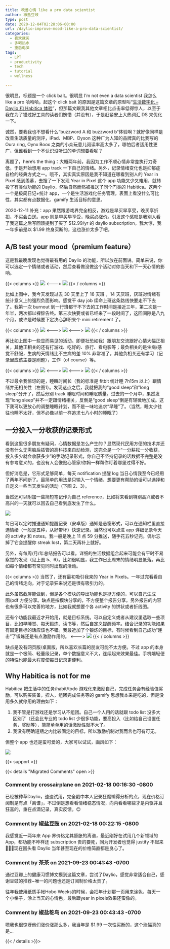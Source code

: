 ```yaml
---
title: 改善心情 like a pro data scientist
author: 椒盐豆豉
type: post
date: 2020-12-04T02:28:06+00:00
url: /daylio-improve-mood-like-a-pro-data-scientist/
categories:
  - 喜欢就买
  - 多喝热水
  - 重启电脑
tags:
  - LPT
  - productivity
  - tech
  - tutorial
  - wellness

---
```

很明显，标题是一个 click bait。很明显 I’m not even a data scientist 我怎么 like a pro 哈哈哈。起这个 click bait 的原因是这篇文章的原型叫“[生活数字化 – Daylio 和 Habitica 体验](https://www.douban.com/note/709478242/)”，但那篇文跟我其他文章相比点击率低得惊人，以至于我在为了错过好工具的读者们惋惜（并没有），于是赶紧安上大热词汇 DS 来优化一下。

诚然，要我我也不想看什么“buzzword A 和 buzzword b“体验啊？就好像同样是改善生活质量的测评，iPad、MBP、Dyson 这种广为人知的品牌真的比我写的 Oura ring, Oynx Boox 之类的小众玩意儿阅读率高太多了，哪怕后者适用性更广，但谁看到一个不认识没听过的单词想要看呢？

离题了，here’s the thing：大概两年前，我因为工作不顺心情非常差执行力奇低，于是开始想用 app track 一下自己的情绪。另外，记录情绪变化也是抑郁症自检的经典方式之一。哦不，其实真实原因是我不知道在哪看到别人的 Year in Pixel 感到羡慕，去搜了一下发现 Year in Pixel 这个 app 功能又少又难用，就转投了有类似功能的 Daylio，然后自然而然被推送了同个门类的 Habitica。这两个一个是极简日记+统计 app，一个是生活游戏化任务管理，表面上看没什么可比性，其实都有点数据化、gamify 生活目标的意思。

2020-12-11 补充：app 果然跟游戏界完全相反，游戏是早买早享受，晚买享折扣，不买会白送。app 则是早买早享受，晚买必涨价。引发这个感叹是我别人看了我这篇之后写回馈提到了买了 $12.99/yr 的 daylio subscription，我大惊，我一年多前是以 $1.99 终身买断的，这也涨价太多了吧。

## A/B test your mood（premium feature）

这是我最晚发现也觉得最有用的 Daylio 的功能，所以放在前面讲。简单来说，你可以选定一个情绪或者活动，然后查看做没做这个活动对你当天和下一天心情的影响。

{{< columns >}}
![](https://media.douchi.space/douchi/media_attachments/files/105/318/314/766/728/444/original/f9d525197ed009cc.png)
<--->
![](https://media.douchi.space/douchi/media_attachments/files/105/318/316/091/974/777/original/10d4f8cdcaa1a5a7.png)
{{< / columns >}}

比如上图中，我今天发现过去 30 天里上了 16 天班 ，14 天厌班，厌班对情绪有统计意义上的强烈负面影响。感觉干 day job 续命上班这条路线快要走不下去了。我第一次 burnout 到一行班都干不下去的工作时间是接近三年，第二次是一年半，两次都以裸辞告终。第三次快要或者已经来了一段时间了，这回间隙是八九个月，或许是时候要下定决心辞职来个 mini retirement 了。

{{< columns >}}
![](https://media.douchi.space/douchi/media_attachments/files/110/455/142/424/295/779/original/440f4edc0bedea28.png)
<--->
![](https://media.douchi.space/douchi/media_attachments/files/110/455/142/771/406/541/original/73be5b3e9f4eec0e.png)
<--->
![](https://media.douchi.space/douchi/media_attachments/files/110/455/143/110/169/233/original/237b1e33a670a8b3.png)
{{< / columns >}}

再比如上图中一些显而易见的活动。即便社恐如我）跟朋友交流跟好心情大幅正相关，其他正相关的还有打游戏、吃好的、旅行、看电影等；最负相关的是生病/感觉不舒服，生病的天情绪比不生病的差 10% 非常准了，其他负相关还有学习（记录里应该主要是刷题），工作（of course）等。

{{< columns >}}
![](https://media.douchi.space/douchi/media_attachments/files/110/455/143/717/863/485/original/4c39e3171a349f14.png)
<--->
![](https://media.douchi.space/douchi/media_attachments/files/110/455/144/652/396/885/original/85bdc24173756f1b.png)
<--->
![](https://media.douchi.space/douchi/media_attachments/files/110/455/145/156/761/640/original/3aa16fb36f439948.png)
{{< / columns >}}

不过最令我惊讶的是，睡眠时间长（我的标准是 fitbit 统计睡 7h15m 以上）跟情绪并无相关性（左图1）。发现这点之后，我就把我的“good sleep“和”long sleep“分开了，然后分别 track 睡眠时间和睡眠质量。过去的一个月中，果然发现“long sleep”并不一定跟情绪相关，反倒是“good sleep“倒是有轻微地加成。这下我可以更放心的调整睡眠计划，而不是一味地追求“早睡”了。（当然，睡太少往往也睡不太好，但不必像以前一样追求七八小时的睡眠了）

## 一分投入一分收获的记录形式

看到这里很多朋友有疑问，心情数据是怎么产生的？显然现代民用方便的技术并还没有什么无需脑后插管的高科技来自动检测，这完全是一个“一分耕耘一分收获，投入多少就会收获多少”的手动记录形式，你自己不坚持记录的话数据不完整是没有参考意义的，也没有人会像贴心管家/你妈一样帮你盯着哪里过得不好。

但好消息是，它形式足够简单，每天 notification 提醒 log 当日心情我至今已经用了两年不间断了。最简单的用法是只输入一个情绪，想要更有帮助的话可以选择和自定义一些当天发生的活动（下图 2、3）。

当然还可以附加一些简短笔记作为自己 reference，比如将来看到特别高兴或者不高兴的一天就可以回去自己看到底发生了什么。

![](https://media.douchi.space/douchi/media_attachments/files/110/455/145/964/456/220/original/67d09d9849b15a14.png)

每日可以定时推送通知提醒记录（安卓版）通知是悬窗形式，可以在通知栏里直接选情绪（一般是五种，从好带坏）快速记录。当然也可以点进 app 详细记录今天的 activity 和 notes。我一般是晚上 11 点 59 分推送，随手花五秒记完。偶尔忘掉了它会提醒你 streak lost，第二天再补上就好。

另外，有每周/月/年总结报告可以看。详细的生活数据组合起来可能会有平时不易察觉的发现（见上图 5、6）。比如很明显，我工作日比周末的情绪明显低落。再比如每个情绪都有常见同时出现的活动。

{{< columns >}}
当然了，还有最初吸引我来的 Year in Pixels。一年过完看看自己的情绪走向，对于记录狂来说还是很有吸引力的。

此外虽然截屏能做到，但是各个模块的导出功能也是挺方便的，可以自己生成图/pdf 方便分享。缺点是按模块分享的，不方便整个报告分享。另外报告的内容也有很多可以完善的地方，比如我就想要个各 activity 的饼状或者折线图。

还有个功能我最近才开始用，就是目标系统。可以自定义或者从建议里选取一些项目，比如早睡觉、每天锻炼、读书等，然后自定义提醒频率。结合记录的功能如果有固定目标的话应该也不错。我最近加了个锻炼的目标，有时候看到自己成功“连击”了锻炼还是有点激励作用的。
<--->
![](https://media.douchi.space/douchi/media_attachments/files/110/455/146/271/861/371/original/5db142e5a96aee63.png)
{{< / columns >}}

缺点是没有网页版/桌面版，所以喜欢长篇的朋友可能不太方便。不过 app 的本身就是一个极简、轻量级记录，单个数据意义不大，连续起来效果最佳。手机端轻便的特性也能最大程度使每日记录更便利。

## Why Habitica is not for me

Habitica 把生活中的任务/habit/todo 游戏化来激励自己，完成任务会有经验值奖励，可以购买装备，捏人，组团完成任务等的 gamify 思想我本来是吃的，但是没用多久就停用的理由如下：

1. 我不管是打游戏还是学习从不组团。自己一个人用的话就跟 todo list 没多大区别了（还会比专业的 todo list 少很多功能，要高投入（比如给自己设置任务，奖励等），简简单单用的话激励性就不大了。
2. 我没有明确短期之内比较固定的目标，所以激励机制对我而言也可有可无。

但整个 app 也还是蛮可爱的，大家可以试试，画风如下：

![](https://media.douchi.space/douchi/media_attachments/files/110/455/146/975/999/849/original/eca97dac618dbb11.png)

{{< support >}}

{{< details "Migrated Comments" open >}}

### Comment by crossairplane on 2021-02-18 00:16:30 -0800
已经被种草Daylio，速速试用，完全戳中本人记录狂魔懒得分析的点，现在价格订阅制是有点「离谱」，不过倒是想看看情绪稳态情况，向内看看哪些才是内驱并且狂喜的，重在点滴记录，真实反馈。😉

### Comment by 椒盐豆豉 on 2021-02-18 00:22:15 -0800
我感觉近一两年来 App 界价格尤其膨胀的离谱，最近刚好在试用几个新领域的 App，都功能不咋样还 subscription 贵的要死，同为开发者也觉得 justify 不起来 🤦🏻‍♀️现在回头看 Daylio 当年甚至现在的价格简直都是良心了。

### Comment by 茶茶 on 2021-09-23 00:41:43 -0700
通过豆瓣上的健康习惯博文摸到这篇文章，尝试了Daylio，感觉非常适合自己，感谢豆豉的推荐~唯一的问题也还是订阅制价格太贵了。

往年我使用纸质手帐Hobo Weeks的时候，会把年计划那一页用来涂色，每天一个小格子，涂上当天的心情色，最后跟year in pixels效果还蛮像的。

### Comment by 椒盐鸵鸟 on 2021-09-23 00:43:43 -0700
嗯我也很惊讶他们涨价涨那么多，我当年是 $1.99 一次性买断的，这个涨幅真的是…

{{< / details >}}>